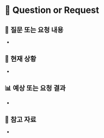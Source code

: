 # 🤔 Question or Request

## 📝 질문 또는 요청 내용
<!-- 질문이나 요청하고 싶은 내용을 상세히 작성해 주세요. -->
- 

## 📄 현재 상황
<!-- 현재 작업 상황이나 문제를 간략히 설명해 주세요. -->
- 

## 📊 예상 또는 요청 결과
<!-- 요청한 작업 또는 답변으로 기대하는 결과를 작성해 주세요. -->
- 

## 🔗 참고 자료
<!-- 참고할 수 있는 자료, 링크 또는 스크린샷을 첨부해 주세요. -->
-